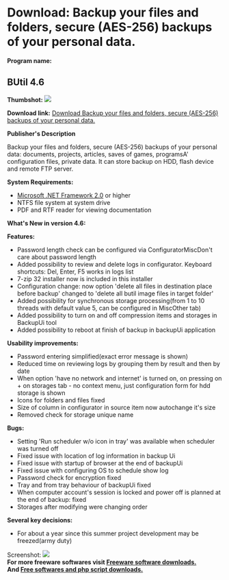 # Download: Backup your files and folders, secure (AES-256) backups of your personal data.

**Program name:**

## BUtil 4.6

  
**Thumbshot:** ![](http://www.freewarefiles.com/screenshot/butil44_md.gif)   
  
**Download link:** [Download Backup your files and folders, secure (AES-256) backups of your personal data.](http://freesoftwares.boysofts.com/BUtil_program_48611.html)  
  


**Publisher's Description**  
  


Backup your files and folders, secure (AES-256) backups of your personal data: documents, projects, articles, saves of games, programsA' configuration files, private data. It can store backup on HDD, flash device and remote FTP server. 

**System Requirements:**

  * [Microsoft .NET Framework 2.0](http://www.freewarefiles.com/Microsoft-NET-Framework-20-x86-Final_program_16026.html) or higher 
  * NTFS file system at system drive 
  * PDF and RTF reader for viewing documentation 

**What's New in version 4.6:**

**Features:**

  * Password length check can be configured via ConfiguratorMiscDon't care about password length 
  * Added possibility to review and delete logs in configurator. Keyboard shortcuts: Del, Enter, F5 works in logs list 
  * 7-zip 32 installer now is included in this installer 
  * Configuration change: now option 'delete all files in destination place before backup' changed to 'delete all butil image files in target folder' 
  * Added possibility for synchronous storage processing(from 1 to 10 threads with default value 5, can be configured in MiscOther tab) 
  * Added possibility to turn on and off compression items and storages in BackupUi tool 
  * Added possibility to reboot at finish of backup in backupUi application 

**Usability improvements:**

  * Password entering simplified(exact error message is shown) 
  * Reduced time on reviewing logs by grouping them by result and then by date 
  * When option 'have no network and internet' is turned on, on pressing on + on storages tab - no context menu, just configuration form for hdd storage is shown 
  * Icons for folders and files fixed 
  * Size of column in configurator in source item now autochange it's size 
  * Removed check for storage unique name 

**Bugs:**

  * Setting 'Run scheduler w/o icon in tray' was available when scheduler was turned off 
  * Fixed issue with location of log information in backup Ui 
  * Fixed issue with startup of browser at the end of backupUi 
  * Fixed issue with configuring OS to schedule show log 
  * Password check for encryption fixed 
  * Tray and from tray behaviour of backupUi fixed 
  * When computer account's session is locked and power off is planned at the end of backup: fixed 
  * Storages after modifying were changing order 

**Several key decisions:**

  * For about a year since this summer project development may be freezed(army duty) 

  
  
Screenshot: ![](http://www.freewarefiles.com/screenshot/butil44.gif)   
**For more freeware softwares visit [Freeware software downloads.](http://freesoftwares.boysofts.com/)**   
**And [Free softwares and php script downloads.](http://www.boysofts.com/)**
